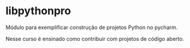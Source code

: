 # libpythonpro
Módulo para exemplificar construção de projetos Python no pycharm.

Nesse curso é ensinado como contribuir com projetos de código aberto.
